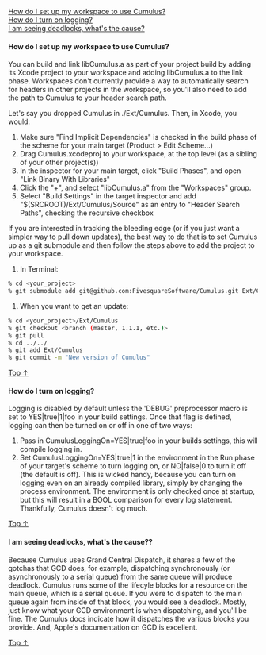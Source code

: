[top]: <#top> "Top"
<a name="top"/>


[How do I set up my workspace to use Cumulus?](#workspace_setup)  
[How do I turn on logging?](#logging)  
[I am seeing deadlocks, what's the cause?](#deadlocks)  


<a name="workspace_setup"/>

#### How do I set up my workspace to use Cumulus?

You can build and link libCumulus.a as part of your project build by adding its Xcode project to your workspace and adding libCumulus.a to the link phase. Workspaces don't currently provide a way to automatically search for headers in other projects in the workspace, so you'll also need to add the path to Cumulus to your header search path.  

Let's say you dropped Cumulus in ./Ext/Cumulus. Then, in Xcode, you would:

1. Make sure "Find Implicit Dependencies" is checked in the build phase of the scheme for your main target (Product > Edit Scheme...)
1. Drag Cumulus.xcodeproj to your workspace, at the top level (as a sibling of your other project(s))
1. In the inspector for your main target, click "Build Phases", and open "Link Binary With Libraries"
1. Click the "+", and select "libCumulus.a" from the "Workspaces" group.
1. Select "Build Settings" in the target inspector and add "$(SRCROOT)/Ext/Cumulus/Source" as an entry to "Header Search Paths", checking the recursive checkbox

If you are interested in tracking the bleeding edge (or if you just want a simpler way to pull down updates), the best way to do that is to set Cumulus up as a git submodule and then follow the steps above to add the project to your workspace.

1. In Terminal:
```sh
% cd <your_project>  
% git submodule add git@github.com:FivesquareSoftware/Cumulus.git Ext/Cumulus  
```
1. When you want to get an update:
```sh
% cd <your_project>/Ext/Cumulus  
% git checkout <branch (master, 1.1.1, etc.)>  
% git pull  
% cd ../../  
% git add Ext/Cumulus  
% git commit -m "New version of Cumulus"  
```

[Top &#x2191;][top]


<a name="logging"/>

#### How do I turn on logging?

Logging is disabled by default unless the 'DEBUG' preprocessor macro is set to YES|true|1|foo in your build settings. Once that flag is defined, logging can then be turned on or off in one of two ways:

1. Pass in CumulusLoggingOn=YES|true|foo in your builds settings, this will compile logging in.
1. Set CumulusLoggingOn=YES|true|1 in the environment in the Run phase of your target's scheme to turn logging on, or NO|false|0 to turn it off (the default is off). This is wicked handy, because you can turn on logging even on an already compiled library, simply by changing the process environment. The environment is only checked once at startup, but this will result in a BOOL comparison for every log statement. Thankfully, Cumulus doesn't log much.

[Top &#x2191;][top]


<a name="deadlocks"/>

#### I am seeing deadlocks, what's the cause??

Because Cumulus uses Grand Central Dispatch, it shares a few of the gotchas that GCD does, for example, dispatching synchronously (or asynchronously to a serial queue) from the same queue will produce deadlock. Cumulus runs some of the lifecyle blocks for a resource on the main queue, which is a serial queue. If you were to dispatch to the main queue again from inside of that block, you would see a deadlock.  Mostly, just know what your GCD environment is when dispatching, and you'll be fine. The Cumulus docs indicate how it dispatches the various blocks you provide. And, Apple's documentation on GCD is excellent.


[Top &#x2191;][top]
